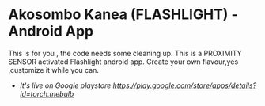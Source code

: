 # Akosombo Kanea (FLASHLIGHT) - Android App
This is for you , the code needs some cleaning up. This is a PROXIMITY SENSOR activated Flashlight android app.
Create your own flavour,yes ,customize it while you can.


* _It's live on Google playstore https://play.google.com/store/apps/details?id=torch.mebulb_

